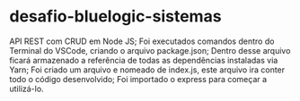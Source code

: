 # desafio-bluelogic-sistemas

API REST com CRUD em Node JS;
Foi executados comandos dentro do Terminal do VSCode, criando o arquivo package.json;
Dentro desse arquivo ficará armazenado a referência de todas as dependências instaladas via Yarn;
Foi criado um arquivo e nomeado de index.js, este arquivo ira conter todo o código desenvolvido;
Foi importado o express para começar a utilizá-lo.
